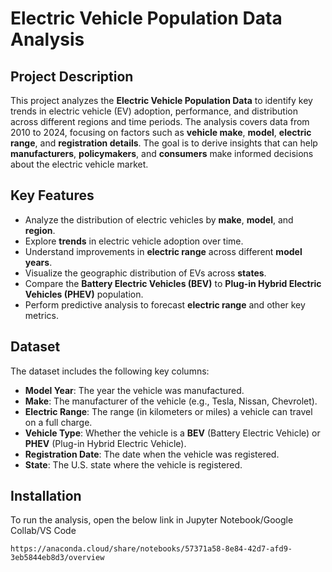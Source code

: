 # Electric Vehicle Population Data Analysis

## Project Description
This project analyzes the **Electric Vehicle Population Data** to identify key trends in electric vehicle (EV) adoption, performance, and distribution across different regions and time periods. The analysis covers data from 2010 to 2024, focusing on factors such as **vehicle make**, **model**, **electric range**, and **registration details**. The goal is to derive insights that can help **manufacturers**, **policymakers**, and **consumers** make informed decisions about the electric vehicle market.

## Key Features
- Analyze the distribution of electric vehicles by **make**, **model**, and **region**.
- Explore **trends** in electric vehicle adoption over time.
- Understand improvements in **electric range** across different **model years**.
- Visualize the geographic distribution of EVs across **states**.
- Compare the **Battery Electric Vehicles (BEV)** to **Plug-in Hybrid Electric Vehicles (PHEV)** population.
- Perform predictive analysis to forecast **electric range** and other key metrics.

## Dataset
The dataset includes the following key columns:
- **Model Year**: The year the vehicle was manufactured.
- **Make**: The manufacturer of the vehicle (e.g., Tesla, Nissan, Chevrolet).
- **Electric Range**: The range (in kilometers or miles) a vehicle can travel on a full charge.
- **Vehicle Type**: Whether the vehicle is a **BEV** (Battery Electric Vehicle) or **PHEV** (Plug-in Hybrid Electric Vehicle).
- **Registration Date**: The date when the vehicle was registered.
- **State**: The U.S. state where the vehicle is registered.

## Installation
To run the analysis, open the below link in Jupyter Notebook/Google Collab/VS Code
```
https://anaconda.cloud/share/notebooks/57371a58-8e84-42d7-afd9-3eb5844eb8d3/overview

